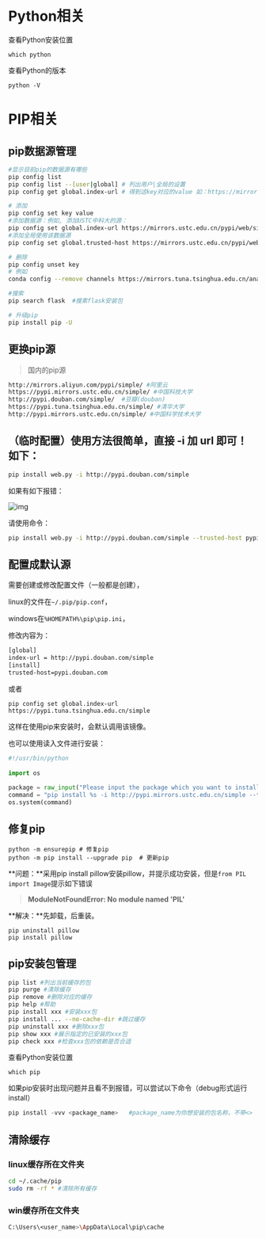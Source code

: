 # Python相关

查看Python安装位置

```python3
which python
```

查看Python的版本

```python3
python -V
```

# PIP相关

## pip数据源管理

```sh
#显示目前pip的数据源有哪些
pip config list
pip config list --[user|global] # 列出用户|全局的设置
pip config get global.index-url # 得到这key对应的value 如：https://mirrors.aliyun.com/pypi/simple/

# 添加
pip config set key value
#添加数据源：例如, 添加USTC中科大的源：
pip config set global.index-url https://mirrors.ustc.edu.cn/pypi/web/simple
#添加全局使用该数据源
pip config set global.trusted-host https://mirrors.ustc.edu.cn/pypi/web/simple

# 删除
pip config unset key
# 例如
conda config --remove channels https://mirrors.tuna.tsinghua.edu.cn/anaconda/pkgs/free/

#搜索
pip search flask  #搜素flask安装包

# 升级pip
pip install pip -U
```

## 更换pip源

> 国内的pip源

```bash
http://mirrors.aliyun.com/pypi/simple/ #阿里云
https://pypi.mirrors.ustc.edu.cn/simple/ #中国科技大学
http://pypi.douban.com/simple/  #豆瓣(douban) 
https://pypi.tuna.tsinghua.edu.cn/simple/ #清华大学 
http://pypi.mirrors.ustc.edu.cn/simple/ #中国科学技术大学 
```

## （临时配置）使用方法很简单，直接 -i 加 url 即可！如下：

```sh
pip install web.py -i http://pypi.douban.com/simple
```

如果有如下报错：

![img](https://gitee.com/ming-xiangyu/Imageshack/raw/master/img/1005188-20160824100208198-524213286.png)

请使用命令：

```sh
pip install web.py -i http://pypi.douban.com/simple --trusted-host pypi.douban.com
```

## 配置成默认源

需要创建或修改配置文件（一般都是创建），

linux的文件在`~/.pip/pip.conf`，

windows在`%HOMEPATH%\pip\pip.ini`，

修改内容为：

```bash
[global]
index-url = http://pypi.douban.com/simple
[install]
trusted-host=pypi.douban.com
```

或者

 ```
pip config set global.index-url https://pypi.tuna.tsinghua.edu.cn/simple
 ```

这样在使用pip来安装时，会默认调用该镜像。

也可以使用读入文件进行安装：

```python
#!/usr/bin/python
  
import os
  
package = raw_input("Please input the package which you want to install!\n")
command = "pip install %s -i http://pypi.mirrors.ustc.edu.cn/simple --trusted-host pypi.mirrors.ustc.edu.cn" % package
os.system(command)
```

## 修复pip

```python3
python -m ensurepip # 修复pip
python -m pip install --upgrade pip  # 更新pip
```

**问题：**采用pip install pillow安装pillow，并提示成功安装，但是`from PIL import Image`提示如下错误

> **ModuleNotFoundError: No module named 'PIL'**

**解决：**先卸载，后重装。

```python3
pip uninstall pillow 
pip install pillow  
```

## pip安装包管理

```sh
pip list #列出当前缓存的包
pip purge #清除缓存
pip remove #删除对应的缓存
pip help #帮助
pip install xxx #安装xxx包
pip install ... --no-cache-dir #跳过缓存
pip uninstall xxx #删除xxx包
pip show xxx #展示指定的已安装的xxx包
pip check xxx #检查xxx包的依赖是否合适
```

查看Python安装位置

```python3
which pip
```

如果pip安装时出现问题并且看不到报错，可以尝试以下命令（debug形式运行install）

```python
pip install -vvv <package_name>   #package_name为你想安装的包名称，不带<>
```

## 清除缓存

### linux缓存所在文件夹

```bash
cd ~/.cache/pip
sudo rm -rf * #清除所有缓存
```

### win缓存所在文件夹

```bash
C:\Users\<user_name>\AppData\Local\pip\cache
```

